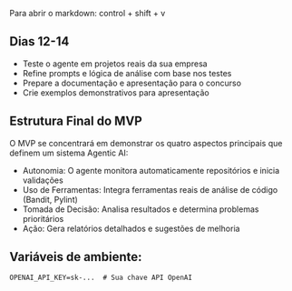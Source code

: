 Para abrir o markdown: control + shift + v

## Dias 12-14
- Teste o agente em projetos reais da sua empresa
- Refine prompts e lógica de análise com base nos testes
- Prepare a documentação e apresentação para o concurso
- Crie exemplos demonstrativos para apresentação

## Estrutura Final do MVP
O MVP se concentrará em demonstrar os quatro aspectos principais que definem um sistema Agentic AI:
- Autonomia: O agente monitora automaticamente repositórios e inicia validações
- Uso de Ferramentas: Integra ferramentas reais de análise de código (Bandit, Pylint)
- Tomada de Decisão: Analisa resultados e determina problemas prioritários
- Ação: Gera relatórios detalhados e sugestões de melhoria

## Variáveis de ambiente:
`OPENAI_API_KEY=sk-...  # Sua chave API OpenAI`